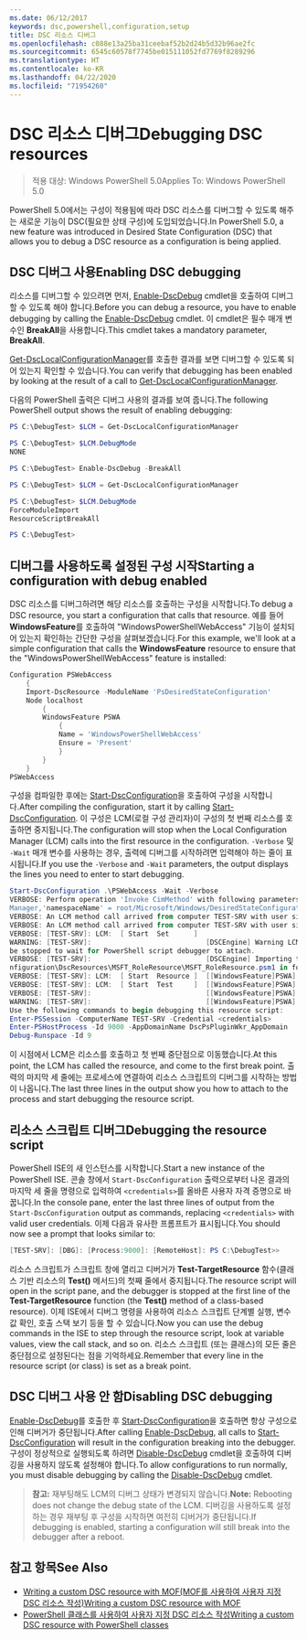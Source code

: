 ```yaml
---
ms.date: 06/12/2017
keywords: dsc,powershell,configuration,setup
title: DSC 리소스 디버그
ms.openlocfilehash: c088e13a25ba31ceebaf52b2d24b5d32b96ae2fc
ms.sourcegitcommit: 6545c60578f7745be015111052fd7769f8289296
ms.translationtype: HT
ms.contentlocale: ko-KR
ms.lasthandoff: 04/22/2020
ms.locfileid: "71954260"
---
```

# <a name="debugging-dsc-resources"></a><span data-ttu-id="608e4-103">DSC 리소스 디버그</span><span class="sxs-lookup"><span data-stu-id="608e4-103">Debugging DSC resources</span></span>

> <span data-ttu-id="608e4-104">적용 대상: Windows PowerShell 5.0</span><span class="sxs-lookup"><span data-stu-id="608e4-104">Applies To: Windows PowerShell 5.0</span></span>

<span data-ttu-id="608e4-105">PowerShell 5.0에서는 구성이 적용됨에 따라 DSC 리소스를 디버그할 수 있도록 해주는 새로운 기능이 DSC(필요한 상태 구성)에 도입되었습니다.</span><span class="sxs-lookup"><span data-stu-id="608e4-105">In PowerShell 5.0, a new feature was introduced in Desired State Configuration (DSC) that allows you to debug a DSC resource as a configuration is being applied.</span></span>

## <a name="enabling-dsc-debugging"></a><span data-ttu-id="608e4-106">DSC 디버그 사용</span><span class="sxs-lookup"><span data-stu-id="608e4-106">Enabling DSC debugging</span></span>
<span data-ttu-id="608e4-107">리소스를 디버그할 수 있으려면 먼저, [Enable-DscDebug](/powershell/module/PSDesiredStateConfiguration/Enable-DscDebug) cmdlet을 호출하여 디버그할 수 있도록 해야 합니다.</span><span class="sxs-lookup"><span data-stu-id="608e4-107">Before you can debug a resource, you have to enable debugging by calling the [Enable-DscDebug](/powershell/module/PSDesiredStateConfiguration/Enable-DscDebug) cmdlet.</span></span>
<span data-ttu-id="608e4-108">이 cmdlet은 필수 매개 변수인 **BreakAll**을 사용합니다.</span><span class="sxs-lookup"><span data-stu-id="608e4-108">This cmdlet takes a mandatory parameter, **BreakAll**.</span></span>

<span data-ttu-id="608e4-109">[Get-DscLocalConfigurationManager](/powershell/module/PSDesiredStateConfiguration/Get-DscLocalConfigurationManager)를 호출한 결과를 보면 디버그할 수 있도록 되어 있는지 확인할 수 있습니다.</span><span class="sxs-lookup"><span data-stu-id="608e4-109">You can verify that debugging has been enabled by looking at the result of a call to [Get-DscLocalConfigurationManager](/powershell/module/PSDesiredStateConfiguration/Get-DscLocalConfigurationManager).</span></span>

<span data-ttu-id="608e4-110">다음의 PowerShell 출력은 디버그 사용의 결과를 보여 줍니다.</span><span class="sxs-lookup"><span data-stu-id="608e4-110">The following PowerShell output shows the result of enabling debugging:</span></span>


```powershell
PS C:\DebugTest> $LCM = Get-DscLocalConfigurationManager

PS C:\DebugTest> $LCM.DebugMode
NONE

PS C:\DebugTest> Enable-DscDebug -BreakAll

PS C:\DebugTest> $LCM = Get-DscLocalConfigurationManager

PS C:\DebugTest> $LCM.DebugMode
ForceModuleImport
ResourceScriptBreakAll

PS C:\DebugTest>
```


## <a name="starting-a-configuration-with-debug-enabled"></a><span data-ttu-id="608e4-111">디버그를 사용하도록 설정된 구성 시작</span><span class="sxs-lookup"><span data-stu-id="608e4-111">Starting a configuration with debug enabled</span></span>
<span data-ttu-id="608e4-112">DSC 리소스를 디버그하려면 해당 리소스를 호출하는 구성을 시작합니다.</span><span class="sxs-lookup"><span data-stu-id="608e4-112">To debug a DSC resource, you start a configuration that calls that resource.</span></span>
<span data-ttu-id="608e4-113">예를 들어 **WindowsFeature**를 호출하여 "WindowsPowerShellWebAccess" 기능이 설치되어 있는지 확인하는 간단한 구성을 살펴보겠습니다.</span><span class="sxs-lookup"><span data-stu-id="608e4-113">For this example, we'll look at a simple configuration that calls the **WindowsFeature** resource to ensure that the "WindowsPowerShellWebAccess" feature is installed:</span></span>

```powershell
Configuration PSWebAccess
    {
    Import-DscResource -ModuleName 'PsDesiredStateConfiguration'
    Node localhost
        {
        WindowsFeature PSWA
            {
            Name = 'WindowsPowerShellWebAccess'
            Ensure = 'Present'
            }
        }
    }
PSWebAccess
```
<span data-ttu-id="608e4-114">구성을 컴파일한 후에는 [Start-DscConfiguration](/powershell/module/psdesiredstateconfiguration/start-dscconfiguration)을 호출하여 구성을 시작합니다.</span><span class="sxs-lookup"><span data-stu-id="608e4-114">After compiling the configuration, start it by calling [Start-DscConfiguration](/powershell/module/psdesiredstateconfiguration/start-dscconfiguration).</span></span>
<span data-ttu-id="608e4-115">이 구성은 LCM(로컬 구성 관리자)이 구성의 첫 번째 리소스를 호출하면 중지됩니다.</span><span class="sxs-lookup"><span data-stu-id="608e4-115">The configuration will stop when the Local Configuration Manager (LCM) calls into the first resource in the configuration.</span></span>
<span data-ttu-id="608e4-116">`-Verbose` 및 `-Wait` 매개 변수를 사용하는 경우, 출력에 디버그를 시작하려면 입력해야 하는 줄이 표시됩니다.</span><span class="sxs-lookup"><span data-stu-id="608e4-116">If you use the `-Verbose` and `-Wait` parameters, the output displays the lines you need to enter to start debugging.</span></span>

```powershell
Start-DscConfiguration .\PSWebAccess -Wait -Verbose
VERBOSE: Perform operation 'Invoke CimMethod' with following parameters, ''methodName' = SendConfigurationApply,'className' = MSFT_DSCLocalConfiguration
Manager,'namespaceName' = root/Microsoft/Windows/DesiredStateConfiguration'.
VERBOSE: An LCM method call arrived from computer TEST-SRV with user sid S-1-5-21-2127521184-1604012920-1887927527-108583.
VERBOSE: An LCM method call arrived from computer TEST-SRV with user sid S-1-5-21-2127521184-1604012920-1887927527-108583.
VERBOSE: [TEST-SRV]: LCM:  [ Start  Set      ]
WARNING: [TEST-SRV]:                            [DSCEngine] Warning LCM is in Debug 'ResourceScriptBreakAll' mode.  Resource script processing will
be stopped to wait for PowerShell script debugger to attach.
VERBOSE: [TEST-SRV]:                            [DSCEngine] Importing the module C:\WINDOWS\system32\WindowsPowerShell\v1.0\Modules\PSDesiredStateCo
nfiguration\DscResources\MSFT_RoleResource\MSFT_RoleResource.psm1 in force mode.
VERBOSE: [TEST-SRV]: LCM:  [ Start  Resource ]  [[WindowsFeature]PSWA]
VERBOSE: [TEST-SRV]: LCM:  [ Start  Test     ]  [[WindowsFeature]PSWA]
VERBOSE: [TEST-SRV]:                            [[WindowsFeature]PSWA] Importing the module MSFT_RoleResource in force mode.
WARNING: [TEST-SRV]:                            [[WindowsFeature]PSWA] Resource is waiting for PowerShell script debugger to attach.
Use the following commands to begin debugging this resource script:
Enter-PSSession -ComputerName TEST-SRV -Credential <credentials>
Enter-PSHostProcess -Id 9000 -AppDomainName DscPsPluginWkr_AppDomain
Debug-Runspace -Id 9
```
<span data-ttu-id="608e4-117">이 시점에서 LCM은 리소스를 호출하고 첫 번째 중단점으로 이동했습니다.</span><span class="sxs-lookup"><span data-stu-id="608e4-117">At this point, the LCM has called the resource, and come to the first break point.</span></span>
<span data-ttu-id="608e4-118">출력의 마지막 세 줄에는 프로세스에 연결하여 리소스 스크립트의 디버그를 시작하는 방법이 나옵니다.</span><span class="sxs-lookup"><span data-stu-id="608e4-118">The last three lines in the output show you how to attach to the process and start debugging the resource script.</span></span>

## <a name="debugging-the-resource-script"></a><span data-ttu-id="608e4-119">리소스 스크립트 디버그</span><span class="sxs-lookup"><span data-stu-id="608e4-119">Debugging the resource script</span></span>

<span data-ttu-id="608e4-120">PowerShell ISE의 새 인스턴스를 시작합니다.</span><span class="sxs-lookup"><span data-stu-id="608e4-120">Start a new instance of the PowerShell ISE.</span></span>
<span data-ttu-id="608e4-121">콘솔 창에서 `Start-DscConfiguration` 출력으로부터 나온 결과의 마지막 세 줄을 명령으로 입력하여 `<credentials>`를 올바른 사용자 자격 증명으로 바꿉니다.</span><span class="sxs-lookup"><span data-stu-id="608e4-121">In the console pane, enter the last three lines of output from the `Start-DscConfiguration` output as commands, replacing `<credentials>` with valid user credentials.</span></span>
<span data-ttu-id="608e4-122">이제 다음과 유사한 프롬프트가 표시됩니다.</span><span class="sxs-lookup"><span data-stu-id="608e4-122">You should now see a prompt that looks similar to:</span></span>

```powershell
[TEST-SRV]: [DBG]: [Process:9000]: [RemoteHost]: PS C:\DebugTest>>
```

<span data-ttu-id="608e4-123">리소스 스크립트가 스크립트 창에 열리고 디버거가 **Test-TargetResource** 함수(클래스 기반 리소스의 **Test()** 메서드)의 첫째 줄에서 중지됩니다.</span><span class="sxs-lookup"><span data-stu-id="608e4-123">The resource script will open in the script pane, and the debugger is stopped at the first line of the **Test-TargetResource** function (the **Test()** method of a class-based resource).</span></span>
<span data-ttu-id="608e4-124">이제 ISE에서 디버그 명령을 사용하여 리소스 스크립트 단계별 실행, 변수 값 확인, 호출 스택 보기 등을 할 수 있습니다.</span><span class="sxs-lookup"><span data-stu-id="608e4-124">Now you can use the debug commands in the ISE to step through the resource script, look at variable values, view the call stack, and so on.</span></span> <span data-ttu-id="608e4-125">리소스 스크립트 (또는 클래스)의 모든 줄은 중단점으로 설정된다는 점을 기억하세요.</span><span class="sxs-lookup"><span data-stu-id="608e4-125">Remember that every line in the resource script (or class) is set as a break point.</span></span>

## <a name="disabling-dsc-debugging"></a><span data-ttu-id="608e4-126">DSC 디버그 사용 안 함</span><span class="sxs-lookup"><span data-stu-id="608e4-126">Disabling DSC debugging</span></span>

<span data-ttu-id="608e4-127">[Enable-DscDebug](/powershell/module/PSDesiredStateConfiguration/Enable-DscDebug)를 호출한 후 [Start-DscConfiguration](/powershell/module/psdesiredstateconfiguration/start-dscconfiguration)을 호출하면 항상 구성으로 인해 디버거가 중단됩니다.</span><span class="sxs-lookup"><span data-stu-id="608e4-127">After calling [Enable-DscDebug](/powershell/module/PSDesiredStateConfiguration/Enable-DscDebug), all calls to [Start-DscConfiguration](/powershell/module/psdesiredstateconfiguration/start-dscconfiguration) will result in the configuration breaking into the debugger.</span></span> <span data-ttu-id="608e4-128">구성이 정상적으로 실행되도록 하려면 [Disable-DscDebug](/powershell/module/PSDesiredStateConfiguration/Disable-DscDebug) cmdlet을 호출하여 디버깅을 사용하지 않도록 설정해야 합니다.</span><span class="sxs-lookup"><span data-stu-id="608e4-128">To allow configurations to run normally, you must disable debugging by calling the [Disable-DscDebug](/powershell/module/PSDesiredStateConfiguration/Disable-DscDebug) cmdlet.</span></span>

><span data-ttu-id="608e4-129">**참고:** 재부팅해도 LCM의 디버그 상태가 변경되지 않습니다.</span><span class="sxs-lookup"><span data-stu-id="608e4-129">**Note:** Rebooting does not change the debug state of the LCM.</span></span> <span data-ttu-id="608e4-130">디버깅을 사용하도록 설정하는 경우 재부팅 후 구성을 시작하면 여전히 디버거가 중단됩니다.</span><span class="sxs-lookup"><span data-stu-id="608e4-130">If debugging is enabled, starting a configuration will still break into the debugger after a reboot.</span></span>

## <a name="see-also"></a><span data-ttu-id="608e4-131">참고 항목</span><span class="sxs-lookup"><span data-stu-id="608e4-131">See Also</span></span>

- [<span data-ttu-id="608e4-132">Writing a custom DSC resource with MOF(MOF를 사용하여 사용자 지정 DSC 리소스 작성)</span><span class="sxs-lookup"><span data-stu-id="608e4-132">Writing a custom DSC resource with MOF</span></span>](../resources/authoringResourceMOF.md)
- [<span data-ttu-id="608e4-133">PowerShell 클래스를 사용하여 사용자 지정 DSC 리소스 작성</span><span class="sxs-lookup"><span data-stu-id="608e4-133">Writing a custom DSC resource with PowerShell classes</span></span>](../resources/authoringResourceClass.md)

